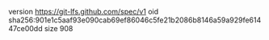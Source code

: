 version https://git-lfs.github.com/spec/v1
oid sha256:901e1c5aaf93e090cab69ef86046c5fe21b2086b8146a59a929fe61447ce00dd
size 908
